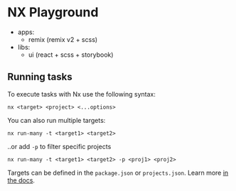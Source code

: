 # NX Playground

- apps:
  - remix (remix v2 + scss)
- libs:
  - ui (react + scss + storybook)

## Running tasks

To execute tasks with Nx use the following syntax:

```shell
nx <target> <project> <...options>
```

You can also run multiple targets:

```shell
nx run-many -t <target1> <target2>
```

..or add `-p` to filter specific projects

```shell
nx run-many -t <target1> <target2> -p <proj1> <proj2>
```

Targets can be defined in the `package.json` or `projects.json`. Learn more [in the docs](https://nx.dev/core-features/run-tasks).
